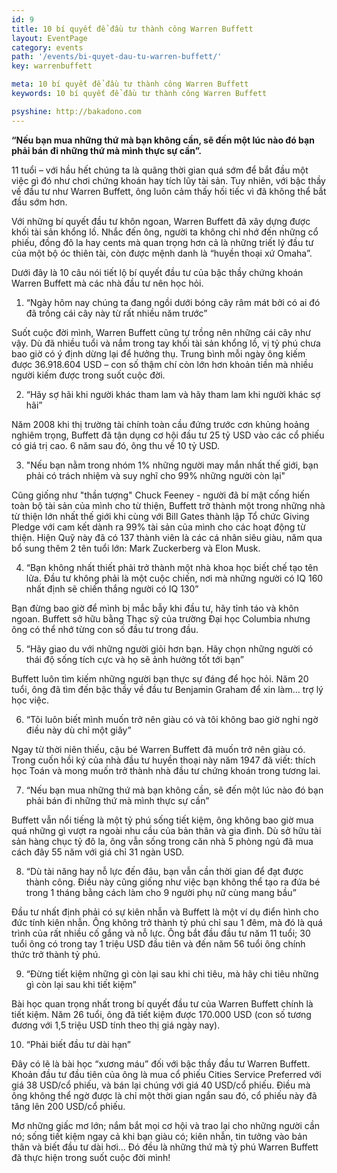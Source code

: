 ```yaml
---
id: 9
title: 10 bí quyết để đầu tư thành công Warren Buffett
layout: EventPage
category: events
path: '/events/bi-quyet-dau-tu-warren-buffett/'
key: warrenbuffett

meta: 10 bí quyết để đầu tư thành công Warren Buffett
keywords: 10 bí quyết để đầu tư thành công Warren Buffett

psyshine: http://bakadono.com
---
```


**“Nếu bạn mua những thứ mà bạn không cần, sẽ đến một lúc nào đó bạn phải bán đi những thứ mà mình thực sự cần”.**

11 tuổi – với hầu hết chúng ta là quãng thời gian quá sớm để bắt đầu một việc gì đó như chơi chứng khoán hay tích lũy tài sản. Tuy nhiên, với bậc thầy về đầu tư như Warren Buffett, ông luôn cảm thấy hối tiếc vì đã không thể bắt đầu sớm hơn.

Với những bí quyết đầu tư khôn ngoan, Warren Buffett đã xây dựng được khối tài sản khổng lồ. Nhắc đến ông, người ta không chỉ nhớ đến những cổ phiếu, đồng đô la hay cents mà quan trọng hơn cả là những triết lý đầu tư của một bộ óc thiên tài, còn được mệnh danh là “huyền thoại xứ Omaha”.

Dưới đây là 10 câu nói tiết lộ bí quyết đầu tư của bậc thầy chứng khoán Warren Buffett mà các nhà đầu tư nên học hỏi.

1. “Ngày hôm nay chúng ta đang ngồi dưới bóng cây râm mát bởi có ai đó đã trồng cái cây này từ rất nhiều năm trước”

Suốt cuộc đời mình, Warren Buffett cũng tự trồng nên những cái cây như vậy. Dù đã nhiều tuổi và nắm trong tay khối tài sản khổng lồ, vị tỷ phú chưa bao giờ có ý định dừng lại để hưởng thụ. Trung bình mỗi ngày ông kiếm được 36.918.604 USD – con số thậm chí còn lớn hơn khoản tiền mà nhiều người kiếm được trong suốt cuộc đời.

2. “Hãy sợ hãi khi người khác tham lam và hãy tham lam khi người khác sợ hãi”

Năm 2008 khi thị trường tài chính toàn cầu đứng trước cơn khủng hoảng nghiêm trọng, Buffett đã tận dụng cơ hội đầu tư 25 tỷ USD vào các cổ phiếu có giá trị cao. 6 năm sau đó, ông thu về 10 tỷ USD.

3. "Nếu bạn nằm trong nhóm 1% những người may mắn nhất thế giới, bạn phải có trách nhiệm và suy nghĩ cho 99% những người còn lại"

Cũng giống như "thần tượng" Chuck Feeney - người đã bí mật cống hiến toàn bộ tài sản của mình cho từ thiện, Buffett trở thành một trong những nhà từ thiện lớn nhất thế giới khi cùng với Bill Gates thành lập Tổ chức Giving Pledge với cam kết dành ra 99% tài sản của mình cho các hoạt động từ thiện. Hiện Quỹ này đã có 137 thành viên là các cá nhân siêu giàu, năm qua bổ sung thêm 2 tên tuổi lớn: Mark Zuckerberg và Elon Musk.

4. “Bạn không nhất thiết phải trở thành một nhà khoa học biết chế tạo tên lửa. Đầu tư không phải là một cuộc chiến, nơi mà những người có IQ 160 nhất định sẽ chiến thắng người có IQ 130”

Bạn đừng bao giờ để mình bị mắc bẫy khi đầu tư, hãy tỉnh táo và khôn ngoan. Buffett sở hữu bằng Thạc sỹ của trường Đại học Columbia nhưng ông có thể nhớ từng con số đầu tư trong đầu.

5. “Hãy giao du với những người giỏi hơn bạn. Hãy chọn những người có thái độ sống tích cực và họ sẽ ảnh hưởng tốt tới bạn”

Buffett luôn tìm kiếm những người bạn thực sự đáng để học hỏi. Năm 20 tuổi, ông đã tìm đến bậc thầy về đầu tư Benjamin Graham để xin làm… trợ lý học việc.

6. “Tôi luôn biết mình muốn trở nên giàu có và tôi không bao giờ nghi ngờ điều này dù chỉ một giây”

Ngay từ thời niên thiếu, cậu bé Warren Buffett đã muốn trở nên giàu có. Trong cuốn hồi ký của nhà đầu tư huyền thoại này năm 1947 đã viết: thích học Toán và mong muốn trở thành nhà đầu tư chứng khoán trong tương lai.

7. “Nếu bạn mua những thứ mà bạn không cần, sẽ đến một lúc nào đó bạn phải bán đi những thứ mà mình thực sự cần”

Buffett vẫn nổi tiếng là một tỷ phú sống tiết kiệm, ông không bao giờ mua quá những gì vượt ra ngoài nhu cầu của bản thân và gia đình. Dù sở hữu tài sản hàng chục tỷ đô la, ông vẫn sống trong căn nhà 5 phòng ngủ đã mua cách đây 55 năm với giá chỉ 31 ngàn USD.

8. “Dù tài năng hay nỗ lực đến đâu, bạn vẫn cần thời gian để đạt được thành công. Điều này cũng giống như việc bạn không thể tạo ra đứa bé trong 1 tháng bằng cách làm cho 9 người phụ nữ cùng mang bầu”

Đầu tư nhất định phải có sự kiên nhẫn và Buffett là một ví dụ điển hình cho đức tính kiên nhẫn. Ông không trở thành tỷ phú chỉ sau 1 đêm, mà đó là quá trình của rất nhiều cố gắng và nỗ lực. Ông bắt đầu đầu tư năm 11 tuổi; 30 tuổi ông có trong tay 1 triệu USD đầu tiên và đến năm 56 tuổi ông chính thức trở thành tỷ phú.

9. “Đừng tiết kiệm những gì còn lại sau khi chi tiêu, mà hãy chi tiêu những gì còn lại sau khi tiết kiệm”

Bài học quan trọng nhất trong bí quyết đầu tư của Warren Buffett chính là tiết kiệm. Năm 26 tuổi, ông đã tiết kiệm được 170.000 USD (con số tương đương với 1,5 triệu USD tính theo thị giá ngày nay).

10. “Phải biết đầu tư dài hạn”

Đây có lẽ là bài học “xương máu” đối với bậc thầy đầu tư Warren Buffett. Khoản đầu tư đầu tiên của ông là mua cổ phiếu Cities Service Preferred với giá 38 USD/cổ phiếu, và bán lại chúng với giá 40 USD/cổ phiếu. Điều mà ông không thể ngờ được là chỉ một thời gian ngắn sau đó, cổ phiếu này đã tăng lên 200 USD/cổ phiếu.

Mơ những giấc mơ lớn; nắm bắt mọi cơ hội và trao lại cho những người cần nó; sống tiết kiệm ngay cả khi bạn giàu có; kiên nhẫn, tin tưởng vào bản thân và biết đầu tư dài hơi… Đó đều là những thứ mà tỷ phú Warren Buffett đã thực hiện trong suốt cuộc đời mình!